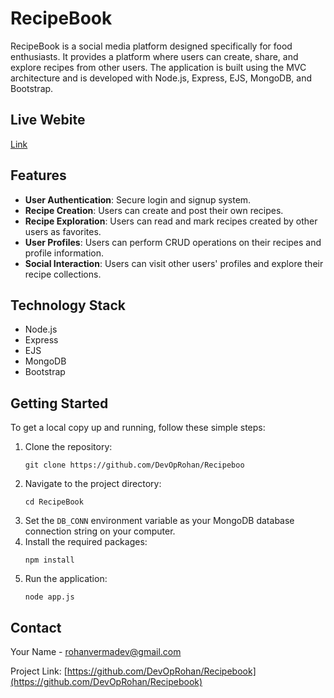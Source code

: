 # RecipeBook

RecipeBook is a social media platform designed specifically for food enthusiasts. It provides a platform where users can create, share, and explore recipes from other users. The application is built using the MVC architecture and is developed with Node.js, Express, EJS, MongoDB, and Bootstrap.

## Live Webite
[Link](https://recipebook-8hvha.ondigitalocean.app/)

## Features

- **User Authentication**: Secure login and signup system.
- **Recipe Creation**: Users can create and post their own recipes.
- **Recipe Exploration**: Users can read and mark recipes created by other users as favorites.
- **User Profiles**: Users can perform CRUD operations on their recipes and profile information.
- **Social Interaction**: Users can visit other users' profiles and explore their recipe collections.

## Technology Stack

- Node.js
- Express
- EJS
- MongoDB
- Bootstrap


## Getting Started

To get a local copy up and running, follow these simple steps:

1. Clone the repository:
   ```
   git clone https://github.com/DevOpRohan/Recipeboo
   ```
2. Navigate to the project directory:
   ```
   cd RecipeBook
   ```
3. Set the `DB_CONN` environment variable as your MongoDB database connection string on your computer.
4. Install the required packages:
   ```
   npm install
   ```
5. Run the application:
   ```
   node app.js
   ```

## Contact

Your Name - [rohanvermadev@gmail.com](mailto:rohanvermadev@gmail.com)

Project Link: [https://github.com/DevOpRohan/Recipebook](https://github.com/DevOpRohan/Recipebook)
